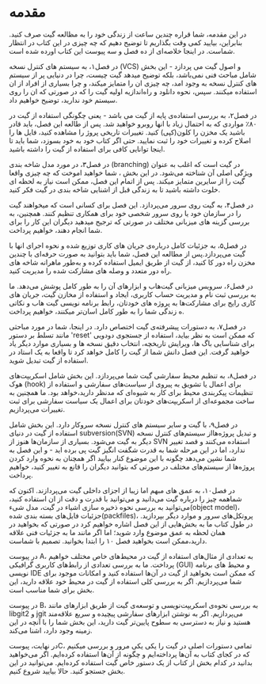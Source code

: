 # مقدمه

در این مقدمه، شما قراره چندین ساعت از زندگی خود را به مظالعه گیت صرف کنید. بنابراین، بیایید کمی وقت بگذاریم تا توضیح دهیم که چه چیزی در  این کتاب در انتظار شماست. در اینجا خلاصه‌ای از ده فصل و سه پیوست این کتاب اورده شده است.

در فصل۱، به سیستم های کنترل نسخه (VCS) و اصول گیت می ‌پردازد - این بخش شامل مباحث فنی نمی‌باشد، بلکه توضیح میدهد گیت چیست، چرا در دنیایی پر از سیستم های کنترل نسخه به وجود امد، چه چیزی ان را متمایز میکند، و  چرا بسیاری از افراد از ان استفاده میکنند. سپس، نحوه دانلود و راه‌اندازیه اولیه گیت را که در صورتی که ان را روی سیستم خود ندارید، توضیح خواهیم داد.

در فصل۲‌، به بررسی استفاده‌ی پایه از گیت می باشد - یعنی چگونگی استفاده از گیت در ۸۰٪ مواردی که به احتمال زیاد با انها روبرو خواهید شد. پس از طالعه این فصل، باید قادر باشید یک مخزن را کلون(کپی) کنید. تغییرات تاریخی پروژ را مشاهده کنید، فایل ها را اصلاح کرده و تغییرات خود را ثبت نمایید. حتی اگر کتاب خود به خود بسوزد، شما باید تا اینجا توانایی کافی برای استفاده از گیت را داشته باشید.

در فصل۳، در مورد مدل شاخه بندی (branching) در گیت است که اغلب به عنوان ویژگی اصلی آن شناخته می‌شود. در این بخش ، شما خواهید اموخت که چه چیزی واقعا گیت را از سایرین متمایز میکند. پس از اتمام این فصل، ممکن است نیاز به لحظه ای خلوت داشته باشید تا به زندگی قبل از اشنایی شاخه بندی در گیت فکر کنید.

در فصل۴، به گیت روی سرور می‌پردازد. این فصل برای کسانی است که میخواهند گیت را در سازمان خود یا روی سرور شخصی خود برای همکاری تنظیم کنند. همچنین، به بررسی گزینه های میزبانی مختلف در صورتی که ترجیح میدهید دیگران این کار را برای شما انجام دهند، خواهیم پرداخت.

در فصل۵، به جزئیات کامل درباره‌ی جریان های کاری توزیع شده و نحوه اجرای انها با گیت می‌پردازد.پس از مطالعه این فصل، شما باید بتوانید به صورت حرفه‌ای با چندین مخزن راه دور کا کنید، از گیت از طریق ایمیل استفاده کرده و به‌طور ماهرانه شاخه های راه دور متعدد و وصله های مشارکت شده را مدیریت کنید.

در فصل۶، سرویس میزبانی گیت‌هاب و ابزارهای آن را به طور کامل پوشش می‌دهد. ما به بررسی ثبت نام و مدیریت حساب کاربری، ایجاد و استفاده از مخازن گیت، جریان های کاری رایج برای مشارکت‌ها به پروژه های خودتان، رابط برنامه نویسی گیت هاب و نکاتی ه زندگی شما را به طور کامل اسان‌تر میکنند، خواهیم پرداخت.

در فصل۷، به دستورات پیشرفته‌ی گیت اختصاص دارد. در اینجا، شما در مورد مباحثی مانند تسلط بر دستور 'reset' که ممکن است به نظر  بیاید، استفاده از جستجوی دودویی برای شناسایی باگ ها، ویرایش تاریخچه، انتخاب دقیق نسخه ها و بسیاری موارد دیگر یاد خواهید گرفت. این فصل دانش شما از گیت را کامل خواهد کرد تا واقعا به یک استاد در استفاده از گیت تبدیل شوید.

در فصل۸، به تنظیم محیط سفارشی گیت شما می‌پردازد. این بخش شامل اسکریپت‌های هوک (hook) برای اعمال یا تشویق به پیروی از سیاست‌های سفارشی و استفاده از تنظیمات پیکربندی محیط برای کار به شیوه‌ای که مدنظر دارید،خواهد بود. ما همچنین به ساخت مجموعه‌ای از اسکریپت‌های خودتان برای اعمال یک سیاست سفارشی برای ثبت تغییرات می‌پردازیم.

در فصل۹، با گیت و سایر سیستم های کنترل نسخه سروکار دارد. این بخش شامل استفاده از گیت در دنیای subversion(SVN) و تبدیل پروژه‌هااز سیستم‌های کنترل نسخه دیگر به گیت می‌شود. بسیاری از سازمان‌ها هنوز از SVN استفاده می‌کنند و قصد تغییر ندارد، اما در این مرحله شما به قدرت شگفت انگیز گیت پی برده اید - و این فصل به شما نشپن می‌دهد چگونه با این موضوع کنار بیایید اگر همچنان به نحوه وارد کردن پروژه‌ها از سیستم‌های مختلف در صورتی که بتوانید دیگران را قانع به تغییر کنید، خواهیم پرداخت.

در فصل۱۰، به عمق های مبهم اما زیبا از اجزای داخلی گیت می‌پردازند. اکنون که شماهمه چیز را درباره گیت می‌دانید و می‌توانید با قدرت و دقت از ان استفاده کنید، می‌توانید به بررسی نحوه ذخیره سازی اشیاء در گیت، مدل شیء(object model)، جزئیات فایل‌های بسته بندی شده(packfiles)، پروتکل‌های سرور و موارد دیگر بپردازید. در طول کتاب ما به بخش‌هایی از این فصل اشاره خواهیم کرد در صورتی که بخواهید در همان لحظه به عمق موضوع وارد شوید؛ اما اگر مانند ما به جزئیات فنی علاقه دارید،ممکن است بخواهید فصل ۱۰ را ابتدا بخوانید. تصمیم با شماست.

در پیوست A، به تعدادی از مثال‌های استفاده از گیت در محیط‌های خاص مختلف خواهیم پرداخت. ما به بررسی تعدادی  از رابط‌های کاربری گرافیکی (GUI) و محیط های برنامه نویسی IDE که ممکن است بخواهید از گیت در آن‌ها استفاده کنید و امکانات موجود برای شما می‌پردازیم. اگر به بررسی کلی استفاده از گیت در محیط خود علاقه دارید، این بخش برای شما مناسب است.

در پیوست B، به بررسی نحوه‌ی اسکریپت‌نویسی و توسعه‌ی گیت از طریق ابزارهای مانند libgit2 و  jgit می‌پردازیم. اگر به نوشتن ابزارهای سفارشی پیچیده و سریع علاقه‌مند هستید و نیاز به دسترسی به سطوح پایین‌تر گیت دارید، این بخش شما را با آنچه در این زمینه وجود دارد، اشنا می‌کند. 

در نهایت، پبوستC، تمامی دستورات اصلی در گیت را یکی یکی مرور و بررسی میکنیم که در کجای کتاب به آن‌ها پرداخته‌ایم و چگونه از آن‌ها استفاده کرده‌ایم. اگر می‌خواهید بدانید در کدام بخش از کتاب از یک دستور خاص  گیت استفاده کرده‌ایم. می‌توانید در این بخش جستجو کنید. حالا بیایید شروع کنیم.

